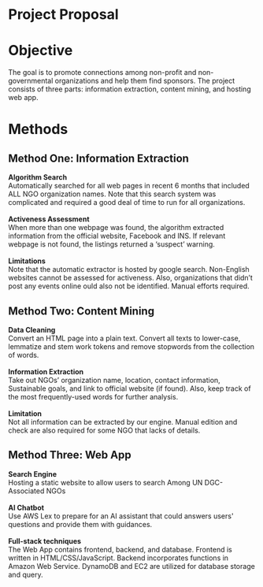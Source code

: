 # Project Proposal

# Objective
The goal is to promote connections among non-profit and non-governmental organizations and help them find sponsors. The project consists of three parts: information extraction, content mining, and hosting web app. 

# Methods
## Method One: Information Extraction
**Algorithm Search**</br>
Automatically searched for all web pages in recent 6 months that included ALL NGO organization names. Note that this search system was complicated and required a good deal of  time to run for all organizations. </br></br>
**Activeness Assessment**</br>
When more than one webpage was found, the algorithm extracted information from the official website, Facebook and INS. If relevant webpage is not found, the listings returned a ‘suspect’ warning. </br></br>
**Limitations**</br>
Note that the automatic extractor is hosted by google search. Non-English websites cannot be assessed for activeness. Also, organizations that didn’t post any events online ould also not be identified. Manual efforts required.

## Method Two: Content Mining
**Data Cleaning**</br>
Convert an HTML page into a plain text. Convert all texts to lower-case, lemmatize and stem work tokens and remove stopwords from the collection of words.</br></br>
**Information Extraction**</br>
Take out NGOs’ organization name, location, contact information, Sustainable goals, and link to official website (if found). Also, keep track of the most frequently-used words for further analysis.</br></br>
**Limitation**</br>
Not all information can be extracted by our engine. Manual edition and check are also required for some NGO that lacks of details. 

## Method Three: Web App
**Search Engine**</br>
Hosting a static website to allow users to search Among UN DGC-Associated NGOs</br></br>
**AI Chatbot**</br>
Use AWS Lex to prepare for an AI assistant that could answers users' questions and provide them with guidances.</br></br>
**Full-stack techniques**</br>
The Web App contains frontend, backend, and database. Frontend is written in HTML/CSS/JavaScript. Backend incorporates functions in Amazon Web Service. DynamoDB and EC2 are utilized for database storage and query. 
